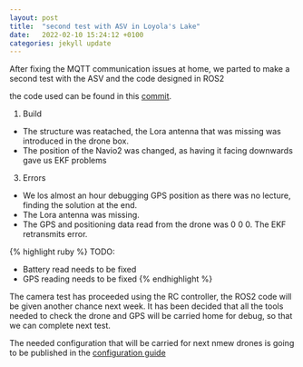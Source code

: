 ```yaml
---
layout: post
title:  "second test with ASV in Loyola's Lake"
date:   2022-02-10 15:24:12 +0100
categories: jekyll update
---
```


After fixing the MQTT communication issues at home, we parted to make a second test with the ASV and the code designed in ROS2

the code used can be found in this [commit](https://github.com/AloePacci/ASV_Loyola_US/tree/53bd44e43307ef7dc0a3df032ed6c03f6623a766).

1. Build
- The structure was reatached, the Lora antenna that was missing was introduced in the drone box.
- The position of the Navio2 was changed, as having it facing downwards gave us EKF problems


3. Errors
- We los almost an hour debugging GPS position as there was no lecture, finding the solution at the end.
- The Lora antenna was missing.
- The GPS and positioning data read from the drone was 0 0 0. The EKF retransmits error.

{% highlight ruby %}
TODO:
- Battery read needs to be fixed
- GPS reading needs to be fixed
{% endhighlight %}

The camera test has proceeded using the RC controller, the ROS2 code will be given another chance next week.
It has been decided that all the tools needed to check the drone and GPS will be carried home for debug, so that we can complete next test.


The needed configuration that will be carried for next nmew drones is going to be published in the [configuration guide](../Raspberry/Raspi.html)